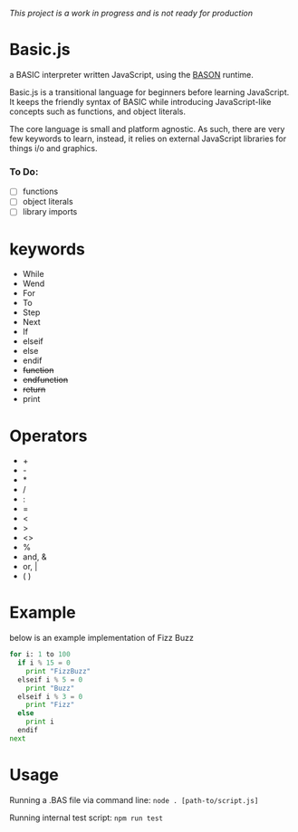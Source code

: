 _This project is a work in progress and is not ready for production_

# Basic.js

a BASIC interpreter written JavaScript, using the [BASON](https://github.com/DanFessler/bason) runtime.

Basic.js is a transitional language for beginners before learning JavaScript. It keeps the friendly syntax of BASIC while introducing JavaScript-like concepts such as functions, and object literals.

The core language is small and platform agnostic. As such, there are very few keywords to learn, instead, it relies on external JavaScript libraries for things i/o and graphics.

### To Do:

* [ ] functions
* [ ] object literals
* [ ] library imports

# keywords

* While
* Wend
* For
* To
* Step
* Next
* If
* elseif
* else
* endif
* ~~function~~
* ~~endfunction~~
* ~~return~~
* print

# Operators

* \+
* \-
* \*
* /
* :
* =
* <
* \>
* <>
* %
* and, &
* or, |
* ( )

# Example

below is an example implementation of Fizz Buzz

```python
for i: 1 to 100
  if i % 15 = 0
    print "FizzBuzz"
  elseif i % 5 = 0
    print "Buzz"
  elseif i % 3 = 0
    print "Fizz"
  else
    print i
  endif
next
```

# Usage

Running a .BAS file via command line:
`node . [path-to/script.js]`

Running internal test script:
`npm run test`
